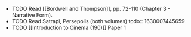 - TODO Read [[Bordwell and Thompson]], pp. 72-110 (Chapter 3 - Narrative Form).
- TODO Read Satrapi, Persepolis (both volumes)
  todo:: 1630007445659
- TODO [[Introduction to Cinema (190)]] Paper 1